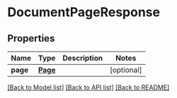 
# DocumentPageResponse


## Properties
Name | Type | Description | Notes
------------ | ------------- | ------------- | -------------
**page** | [**Page**](Page.md) |  |  [optional]


[[Back to Model list]](../../README.md#documentation-for-models) [[Back to API list]](../../README.md#documentation-for-api-endpoints) [[Back to README]](../../README.md)


